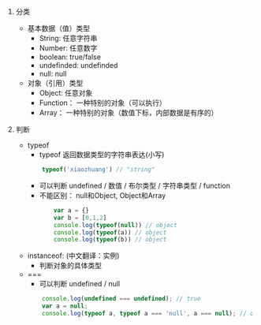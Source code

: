 1. 分类
    * 基本数据（值）类型
        * String: 任意字符串
        * Number: 任意数字
        * boolean: true/false
        * undefinded: undefinded
        * null: null
    * 对象（引用）类型
        * Object: 任意对象
        * Function： 一种特别的对象（可以执行）
        * Array： 一种特别的对象（数值下标，内部数据是有序的）

2. 判断
    * typeof
        * typeof 返回数据类型的字符串表达(小写)
        ```javaScript
            typeof('xiaozhuang') // "string"
        ```
        * 可以判断 undefined / 数值 / 布尔类型 / 字符串类型 / function
        * 不能区别： null和Object, Object和Array
            ```javaScript
                var a = {}
                var b = [0,1,2]
                console.log(typeof(null)) // object
                console.log(typeof(a)) // object
                console.log(typeof(b)) // object
            ```
    * instanceof: (中文翻译：实例)
        * 判断对象的具体类型
    * ===
        * 可以判断 undefined / null
        ```javaScript
            console.log(undefined === undefined); // true
            var a = null;
            console.log(typeof a, typeof a === 'null', a === null); // object false true
        ```

